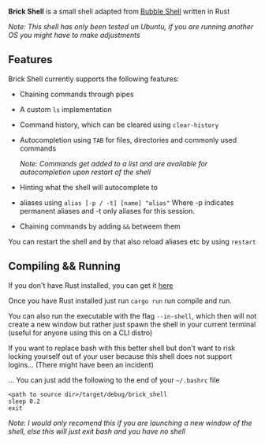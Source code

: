**Brick Shell** is a small shell adapted from [Bubble Shell](https://github.com/JoshMcguigan/bubble-shell/) written in Rust

*Note: This shell has only been tested un Ubuntu, if you are running another OS you might have to make adjustments*
## Features

Brick Shell currently supports the following features:

- Chaining commands through pipes
- A custom `ls` implementation
- Command history, which can be cleared using `clear-history`
- Autocompletion using `TAB` for files, directories and commonly used commands

    *Note: Commands get added to a list and are available for autocompletion upon restart of the shell*
- Hinting what the shell will autocomplete to
- aliases using `alias [-p / -t] [name] "alias"` Where -p indicates permanent aliases and -t only aliases for this session.
- Chaining commands by adding ` && ` betweem them

You can restart the shell and by that also reload aliases etc by using `restart`
## Compiling && Running
If you don't have Rust installed, you can get it [here](https://www.rust-lang.org/tools/install)

Once you have Rust installed just run `cargo run` run compile and run.

You can also run the executable with the flag `--in-shell`, which then will not create a new window but rather just spawn the shell in your current terminal
(useful for anyone using this on a CLI distro)

If you want to replace bash with this better shell but don't want to risk locking yourself out of your user because this shell does not support logins... (There might have been an incident)

... You can just add the following to the end of your `~/.bashrc` file

```
<path to source dir>/target/debug/brick_shell
sleep 0.2
exit
```

*Note: I would only recomend this if you are launching a new window of the shell, else this will just exit bash and you have no shell*